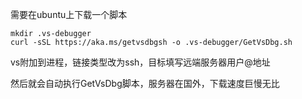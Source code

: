需要在ubuntu上下载一个脚本

```shell
mkdir .vs-debugger
curl -sSL https://aka.ms/getvsdbgsh -o .vs-debugger/GetVsDbg.sh
```

vs附加到进程，链接类型改为ssh，目标填写远端服务器用户@地址

然后就会自动执行GetVsDbg脚本，服务器在国外，下载速度巨慢无比